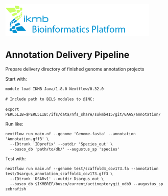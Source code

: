 ![](images/ikmb_bfx_logo.png)

# Annotation Delivery Pipeline
Prepare delivery directory of finished genome annotation projects

Start with:

```
module load IKMB Java/1.8.0 Nextflow/0.32.0 

# Include path to BILS modules to @INC: 

export PERL5LIB=$PERL5LIB:/ifs/data/nfs_share/sukmb415/git/GAAS/annotation/ 
```

Run like: 

```
nextflow run main.nf --genome 'Genome.fasta' --annotation 'Annotation.gff3' \
  --IDtrunk 'IDprefix' --outdir 'Species_out' \
  --busco_db 'path/to/db/' --augustus_sp 'species' 
```

Test with:

```
nextflow run main.nf --genome test/scaffold4_cov173.fa --annotation test/Dsargus_annotation_scaffold4_cov173.gff3 \
  --IDtrunk 'DSARv1' --outdir Dsargus_out \
  --busco_db $IKMBREF/busco/current/actinopterygii_odb9 --augustus_sp zebrafish
